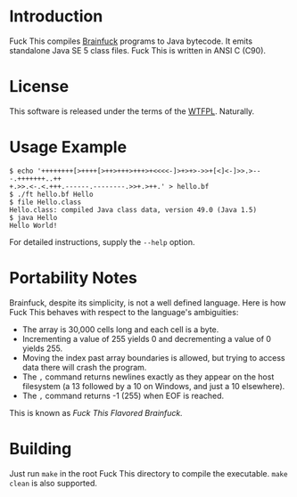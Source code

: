 Introduction
============
Fuck This compiles [Brainfuck](https://esolangs.org/wiki/Brainfuck) programs
to Java bytecode.  It emits standalone Java SE 5 class files.  Fuck This is
written in ANSI C (C90).

License
=======
This software is released under the terms of the [WTFPL](LICENSE.txt).  Naturally.

Usage Example
=============
    $ echo '++++++++[>++++[>++>+++>+++>+<<<<-]>+>+>->>+[<]<-]>>.>---.+++++++..++
    +.>>.<-.<.+++.------.--------.>>+.>++.' > hello.bf
    $ ./ft hello.bf Hello
    $ file Hello.class
    Hello.class: compiled Java class data, version 49.0 (Java 1.5)
    $ java Hello
    Hello World!

For detailed instructions, supply the `--help` option.

Portability Notes
=================================================
Brainfuck, despite its simplicity, is not a well defined language.  Here is how
Fuck This behaves with respect to the language's ambiguities:

  - The array is 30,000 cells long and each cell is a byte.
  - Incrementing a value of 255 yields 0 and decrementing a value of 0 yields 255.
  - Moving the index past array boundaries is allowed, but trying to access data
    there will crash the program.
  - The `,` command returns newlines exactly as they appear on the host
    filesystem (a 13 followed by a 10 on Windows, and just a 10 elsewhere).
  - The `,` command returns -1 (255) when EOF is reached.

This is known as *Fuck This Flavored Brainfuck.*

Building
========
Just run `make` in the root Fuck This directory to compile the executable.
`make clean` is also supported.
